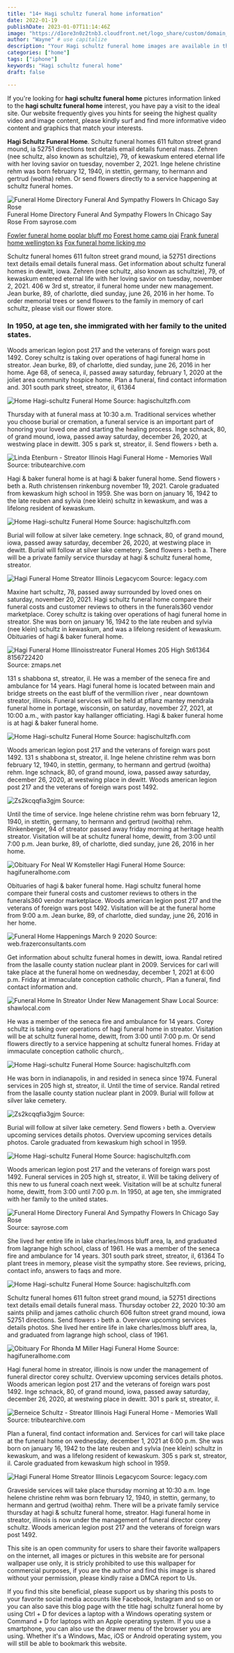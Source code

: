 ```yaml
---
title: "14+ Hagi schultz funeral home information"
date: 2022-01-19
publishDate: 2023-01-07T11:14:46Z
image: "https://d1ore3n0z2tnb3.cloudfront.net/logo_share/custom/domain_1/image_files/sitemgr_photo_4194.gif"
author: "Wayne" # use capitalize
description: "Your Hagi schultz funeral home images are available in this site. Hagi schultz funeral home are a topic that is being searched for and liked by netizens now. You can Get the Hagi schultz funeral home files here. Get all free vectors."
categories: ["home"]
tags: ["iphone"]
keywords: "Hagi schultz funeral home"
draft: false

---
```


If you're looking for **hagi schultz funeral home** pictures information linked to the **hagi schultz funeral home** interest, you have pay a visit to the ideal  site.  Our website frequently  gives you  hints  for seeing  the highest  quality video and image  content, please kindly surf and find more informative video content and graphics  that match your interests.

**Hagi Schultz Funeral Home**. Schultz funeral homes 611 fulton street grand mound, ia 52751 directions text details email details funeral mass. Zehren (nee schultz, also known as schultzie), 79, of kewaskum entered eternal life with her loving savior on tuesday, november 2, 2021. Inge helene christine rehm was born february 12, 1940, in stettin, germany, to hermann and gertrud (woitha) rehm. Or send flowers directly to a service happening at schultz funeral homes.

![Funeral Home Directory Funeral And Sympathy Flowers In Chicago Say Rose](https://www.sayrose.com/wp-content/uploads/2019/01/join_sfg_affiliate_250x250.jpg "Funeral Home Directory Funeral And Sympathy Flowers In Chicago Say Rose")
Funeral Home Directory Funeral And Sympathy Flowers In Chicago Say Rose From sayrose.com

[Fowler funeral home poplar bluff mo](/fowler-funeral-home-poplar-bluff-mo/)
[Forest home camp ojai](/forest-home-camp-ojai/)
[Frank funeral home wellington ks](/frank-funeral-home-wellington-ks/)
[Fox funeral home licking mo](/fox-funeral-home-licking-mo/)

Schultz funeral homes 611 fulton street grand mound, ia 52751 directions text details email details funeral mass. Get information about schultz funeral homes in dewitt, iowa. Zehren (nee schultz, also known as schultzie), 79, of kewaskum entered eternal life with her loving savior on tuesday, november 2, 2021. 406 w 3rd st, streator, il funeral home under new management. Jean burke, 89, of charlotte, died sunday, june 26, 2016 in her home. To order memorial trees or send flowers to the family in memory of carl schultz, please visit our flower store.

### In 1950, at age ten, she immigrated with her family to the united states.

Woods american legion post 217 and the veterans of foreign wars post 1492. Corey schultz is taking over operations of hagi funeral home in streator. Jean burke, 89, of charlotte, died sunday, june 26, 2016 in her home. Age 68, of seneca, il, passed away saturday, february 1, 2020 at the joliet area community hospice home. Plan a funeral, find contact information and. 301 south park street, streator, il, 61364


![Home Hagi-schultz Funeral Home](https://s3.amazonaws.com/tukios-website-assets/2021/11/5QobiRwHT92mYverGgTL.jpg "Home Hagi-schultz Funeral Home")
Source: hagischultzfh.com

Thursday with at funeral mass at 10:30 a.m. Traditional services whether you choose burial or cremation, a funeral service is an important part of honoring your loved one and starting the healing process. Inge schnack, 80, of grand mound, iowa, passed away saturday, december 26, 2020, at westwing place in dewitt. 305 s park st, streator, il. Send flowers › beth a.

![Linda Etenburn - Streator Illinois Hagi Funeral Home - Memories Wall](https://tributecenteronline.s3-accelerate.amazonaws.com/Obituaries/20732826/Thumbnail.jpg "Linda Etenburn - Streator Illinois Hagi Funeral Home - Memories Wall")
Source: tributearchive.com

Hagi &amp; baker funeral home is at hagi &amp; baker funeral home. Send flowers › beth a. Ruth christensen rinkenburg november 19, 2021. Carole graduated from kewaskum high school in 1959. She was born on january 16, 1942 to the late reuben and sylvia (nee klein) schultz in kewaskum, and was a lifelong resident of kewaskum.

![Home Hagi-schultz Funeral Home](https://s3.amazonaws.com/tukios-website-assets/2021/11/wvlTlUbLTmOlR4qzveiX.jpg "Home Hagi-schultz Funeral Home")
Source: hagischultzfh.com

Burial will follow at silver lake cemetery. Inge schnack, 80, of grand mound, iowa, passed away saturday, december 26, 2020, at westwing place in dewitt. Burial will follow at silver lake cemetery. Send flowers › beth a. There will be a private family service thursday at hagi &amp; schultz funeral home, streator.

![Hagi Funeral Home Streator Illinois Legacycom](https://d1ore3n0z2tnb3.cloudfront.net/logo_icon_4/custom/domain_1/image_files/sitemgr_photo_4194.gif "Hagi Funeral Home Streator Illinois Legacycom")
Source: legacy.com

Maxine hart schultz, 78, passed away surrounded by loved ones on saturday, november 20, 2021. Hagi schultz funeral home compare their funeral costs and customer reviews to others in the funerals360 vendor marketplace. Corey schultz is taking over operations of hagi funeral home in streator. She was born on january 16, 1942 to the late reuben and sylvia (nee klein) schultz in kewaskum, and was a lifelong resident of kewaskum. Obituaries of hagi &amp; baker funeral home.

![Hagi Funeral Home Illinoisstreator Funeral Homes 205 High St61364 8156722420](https://static-maps.yandex.ru/1.x/?lang=tr-TR&amp;ll=-88.837078403215,41.1196257021976&amp;z=9&amp;l=map&amp;size=300,150 "Hagi Funeral Home Illinoisstreator Funeral Homes 205 High St61364 8156722420")
Source: zmaps.net

131 s shabbona st, streator, il. He was a member of the seneca fire and ambulance for 14 years. Hagi funeral home is located between main and bridge streets on the east bluff of the vermillion river , near downtown streator, illinois. Funeral services will be held at pflanz mantey mendrala funeral home in portage, wisconsin, on saturday, november 27, 2021, at 10:00 a.m., with pastor kay hallanger officiating. Hagi &amp; baker funeral home is at hagi &amp; baker funeral home.

![Home Hagi-schultz Funeral Home](https://tukios-website-assets.s3.amazonaws.com/2021/11/616c3b5dbedfb.jpg "Home Hagi-schultz Funeral Home")
Source: hagischultzfh.com

Woods american legion post 217 and the veterans of foreign wars post 1492. 131 s shabbona st, streator, il. Inge helene christine rehm was born february 12, 1940, in stettin, germany, to hermann and gertrud (woitha) rehm. Inge schnack, 80, of grand mound, iowa, passed away saturday, december 26, 2020, at westwing place in dewitt. Woods american legion post 217 and the veterans of foreign wars post 1492.

![Zs2kcqqfia3gjm](https://s3.amazonaws.com/tukios-website-assets/2021/11/nWbtq6PSRnzw0C7Xt3Bw.jpg "Zs2kcqqfia3gjm")
Source: 

Until the time of service. Inge helene christine rehm was born february 12, 1940, in stettin, germany, to hermann and gertrud (woitha) rehm. Rinkenberger, 94 of streator passed away friday morning at heritage health streator. Visitation will be at schultz funeral home, dewitt, from 3:00 until 7:00 p.m. Jean burke, 89, of charlotte, died sunday, june 26, 2016 in her home.

![Obituary For Neal W Komsteller Hagi Funeral Home](https://s3.amazonaws.com/CFSV2/obituaries/photos/5290/564325/5a6f6471b9200.jpg "Obituary For Neal W Komsteller Hagi Funeral Home")
Source: hagifuneralhome.com

Obituaries of hagi &amp; baker funeral home. Hagi schultz funeral home compare their funeral costs and customer reviews to others in the funerals360 vendor marketplace. Woods american legion post 217 and the veterans of foreign wars post 1492. Visitation will be at the funeral home from 9:00 a.m. Jean burke, 89, of charlotte, died sunday, june 26, 2016 in her home.

![Funeral Home Happenings March 9 2020](https://frazerconsultants.com/wp-content/uploads/2020/03/Group-of-people-having-a-discussion-at-a-wood-table.jpg "Funeral Home Happenings March 9 2020")
Source: web.frazerconsultants.com

Get information about schultz funeral homes in dewitt, iowa. Randal retired from the lasalle county station nuclear plant in 2009. Services for carl will take place at the funeral home on wednesday, december 1, 2021 at 6:00 p.m. Friday at immaculate conception catholic church,. Plan a funeral, find contact information and.

![Funeral Home In Streator Under New Management Shaw Local](https://thumbor-prod-us-east-1.photo.aws.arc.pub/KyAAk5Gw6lIBtklzlFGKrkxLdAg=/arc-photo-shawmedia/arc2-prod/public/65HDJAKEUPGAGWSJUEERMNKEUU.jpg "Funeral Home In Streator Under New Management Shaw Local")
Source: shawlocal.com

He was a member of the seneca fire and ambulance for 14 years. Corey schultz is taking over operations of hagi funeral home in streator. Visitation will be at schultz funeral home, dewitt, from 3:00 until 7:00 p.m. Or send flowers directly to a service happening at schultz funeral homes. Friday at immaculate conception catholic church,.

![Home Hagi-schultz Funeral Home](https://lirp.cdn-website.com/6b227ec2/dms3rep/multi/opt/hagi__26_schultz_logo_1-white-640w.png "Home Hagi-schultz Funeral Home")
Source: hagischultzfh.com

He was born in indianapolis, in and resided in seneca since 1974. Funeral services in 205 high st, streator, il. Until the time of service. Randal retired from the lasalle county station nuclear plant in 2009. Burial will follow at silver lake cemetery.

![Zs2kcqqfia3gjm](https://s3.amazonaws.com/tukios-website-assets/2021/11/D2Fgx43IT2iu1dQiHsB2.jpg "Zs2kcqqfia3gjm")
Source: 

Burial will follow at silver lake cemetery. Send flowers › beth a. Overview upcoming services details photos. Overview upcoming services details photos. Carole graduated from kewaskum high school in 1959.

![Home Hagi-schultz Funeral Home](https://lirp.cdn-website.com/6b227ec2/dms3rep/multi/opt/6052f4ce0558ec740315cc5f_Griefsteps+Logo-268w.png "Home Hagi-schultz Funeral Home")
Source: hagischultzfh.com

Woods american legion post 217 and the veterans of foreign wars post 1492. Funeral services in 205 high st, streator, il. Will be taking delivery of this new to us funeral coach next week. Visitation will be at schultz funeral home, dewitt, from 3:00 until 7:00 p.m. In 1950, at age ten, she immigrated with her family to the united states.

![Funeral Home Directory Funeral And Sympathy Flowers In Chicago Say Rose](https://www.sayrose.com/wp-content/uploads/2019/01/join_sfg_affiliate_250x250.jpg "Funeral Home Directory Funeral And Sympathy Flowers In Chicago Say Rose")
Source: sayrose.com

She lived her entire life in lake charles/moss bluff area, la, and graduated from lagrange high school, class of 1961. He was a member of the seneca fire and ambulance for 14 years. 301 south park street, streator, il, 61364 To plant trees in memory, please visit the sympathy store. See reviews, pricing, contact info, answers to faqs and more.

![Home Hagi-schultz Funeral Home](https://lirp.cdn-website.com/6b227ec2/dms3rep/multi/opt/FuneralHome2019-396w.jpg "Home Hagi-schultz Funeral Home")
Source: hagischultzfh.com

Schultz funeral homes 611 fulton street grand mound, ia 52751 directions text details email details funeral mass. Thursday october 22, 2020 10:30 am saints philip and james catholic church 606 fulton street grand mound, iowa 52751 directions. Send flowers › beth a. Overview upcoming services details photos. She lived her entire life in lake charles/moss bluff area, la, and graduated from lagrange high school, class of 1961.

![Obituary For Rhonda M Miller Hagi Funeral Home](https://s3.amazonaws.com/CFSV2/obituaries/photos/5290/621993/5cfe96741a825.jpg "Obituary For Rhonda M Miller Hagi Funeral Home")
Source: hagifuneralhome.com

Hagi funeral home in streator, illinois is now under the management of funeral director corey schultz. Overview upcoming services details photos. Woods american legion post 217 and the veterans of foreign wars post 1492. Inge schnack, 80, of grand mound, iowa, passed away saturday, december 26, 2020, at westwing place in dewitt. 301 s park st, streator, il.

![Berneice Schultz - Streator Illinois Hagi Funeral Home - Memories Wall](https://tributecenteronline.s3-accelerate.amazonaws.com/Obituaries/21673639/Image.jpg "Berneice Schultz - Streator Illinois Hagi Funeral Home - Memories Wall")
Source: tributearchive.com

Plan a funeral, find contact information and. Services for carl will take place at the funeral home on wednesday, december 1, 2021 at 6:00 p.m. She was born on january 16, 1942 to the late reuben and sylvia (nee klein) schultz in kewaskum, and was a lifelong resident of kewaskum. 305 s park st, streator, il. Carole graduated from kewaskum high school in 1959.

![Hagi Funeral Home Streator Illinois Legacycom](https://d1ore3n0z2tnb3.cloudfront.net/logo_share/custom/domain_1/image_files/sitemgr_photo_4194.gif "Hagi Funeral Home Streator Illinois Legacycom")
Source: legacy.com

Graveside services will take place thursday morning at 10:30 a.m. Inge helene christine rehm was born february 12, 1940, in stettin, germany, to hermann and gertrud (woitha) rehm. There will be a private family service thursday at hagi &amp; schultz funeral home, streator. Hagi funeral home in streator, illinois is now under the management of funeral director corey schultz. Woods american legion post 217 and the veterans of foreign wars post 1492.

This site is an open community for users to share their favorite wallpapers on the internet, all images or pictures in this website are for personal wallpaper use only, it is stricly prohibited to use this wallpaper for commercial purposes, if you are the author and find this image is shared without your permission, please kindly raise a DMCA report to Us.

If you find this site beneficial, please support us by sharing this posts to your favorite social media accounts like Facebook, Instagram and so on or you can also save this blog page with the title hagi schultz funeral home by using Ctrl + D for devices a laptop with a Windows operating system or Command + D for laptops with an Apple operating system. If you use a smartphone, you can also use the drawer menu of the browser you are using. Whether it's a Windows, Mac, iOS or Android operating system, you will still be able to bookmark this website.

